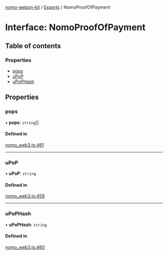 [nomo-webon-kit](../README.md) / [Exports](../modules.md) / NomoProofOfPayment

# Interface: NomoProofOfPayment

## Table of contents

### Properties

- [pops](NomoProofOfPayment.md#pops)
- [uPoP](NomoProofOfPayment.md#upop)
- [uPoPHash](NomoProofOfPayment.md#upophash)

## Properties

### pops

• **pops**: `string`[]

#### Defined in

[nomo_web3.ts:461](https://github.com/nomo-app/nomo-webon-kit/blob/3ed1c74/nomo-webon-kit/src/nomo_web3.ts#L461)

___

### uPoP

• **uPoP**: `string`

#### Defined in

[nomo_web3.ts:459](https://github.com/nomo-app/nomo-webon-kit/blob/3ed1c74/nomo-webon-kit/src/nomo_web3.ts#L459)

___

### uPoPHash

• **uPoPHash**: `string`

#### Defined in

[nomo_web3.ts:460](https://github.com/nomo-app/nomo-webon-kit/blob/3ed1c74/nomo-webon-kit/src/nomo_web3.ts#L460)
